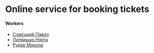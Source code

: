 # Online service for booking tickets

#### Workers
- [Сумський Павло](https://github.com/paulsumskoy)
- [Литвишко Нікіта](https://github.com/NikitaLitvishko)
- [Рудик Микола](https://github.com/Destaby)
